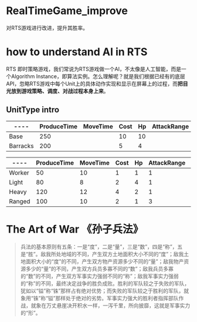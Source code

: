 # RealTimeGame_improve
对RTS游戏进行改进，提升其胜率。

# how to understand AI in RTS
RTS 即时策略游戏，我们常说为RTS游戏做一个AI，不太像是人工智能，而是一个Algorithm Instance，即算法实例。怎么理解呢？就是我们根据已经有的底层API，忽略RTS游戏中每个Unit上的具体动作实现和显示在屏幕上的过程，而**把目光放到游戏策略、调度、对战过程本身上来**。

UnitType intro
--------

   |----|ProduceTime|MoveTime|Cost|Hp|AttackRange|Damage|SightRaidus|
|---|----|--------|-------|-------|-----------|------|-----------|
|Base|250||10|10||||5|
|Barracks|200||5|4|||3|

 |----|ProduceTime|MoveTime|Cost|Hp|AttackRange|Damage|SightRaidus|
|---|----|--------|-------|-------|-----------|------|-----------|
|Worker|50|10|1|1|1|1|3|
|Light |80|8 |2|4|1|2|2|
|Heavy |120|12|4|2|1|4|2|
|Ranged|100|10|2|1|3|1|3|

# The Art of War 《孙子兵法》
> 兵法的基本原则有五条：一是“度”，二是“量”，三是“数”，四是“称”，五是“胜”。敌我所处地域的不同，产生双方土地面积大小不同的“度”；敌我土地面积大小的“度”的不同，产生双方物产资源多少不同的“量”；敌我物产资源多少的“量”的不同，产生双方兵员多寡不同的“数”；敌我兵员多寡的“数”的不同，产生双方军事实力强弱不同的“称”；敌我军事实力强弱的“称”的不同，最终决定战争的胜负成败。胜利的军队较之于失败的军队，犹如以“镒”称“铢”那样占有绝对优势；而失败的军队较之于胜利的军队，就象用“铢”称“镒”那样处于绝对的劣势。军事实力强大的胜利者指挥部队作战，就象在万丈悬崖决开积水一样，一泻千里，所向披靡，这就是军事实力的“形”。




